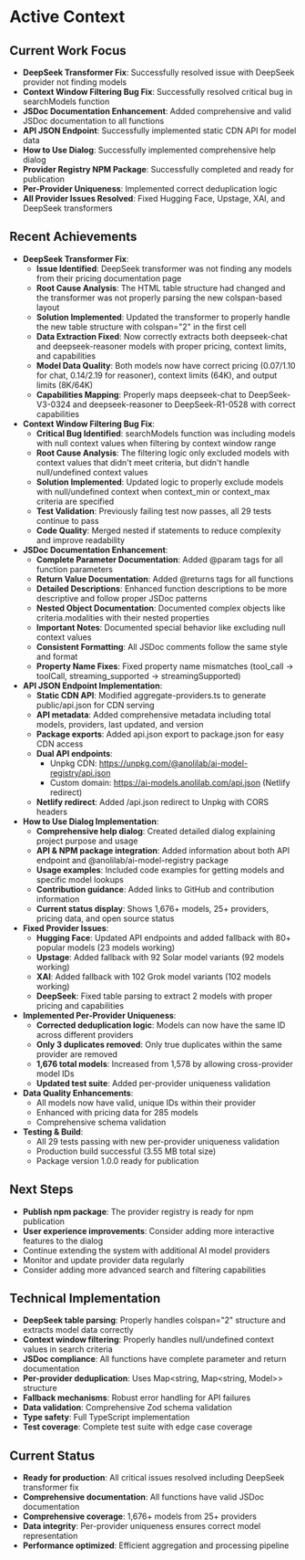 # Active Context

## Current Work Focus
- **DeepSeek Transformer Fix**: Successfully resolved issue with DeepSeek provider not finding models
- **Context Window Filtering Bug Fix**: Successfully resolved critical bug in searchModels function
- **JSDoc Documentation Enhancement**: Added comprehensive and valid JSDoc documentation to all functions
- **API JSON Endpoint**: Successfully implemented static CDN API for model data
- **How to Use Dialog**: Successfully implemented comprehensive help dialog
- **Provider Registry NPM Package**: Successfully completed and ready for publication
- **Per-Provider Uniqueness**: Implemented correct deduplication logic
- **All Provider Issues Resolved**: Fixed Hugging Face, Upstage, XAI, and DeepSeek transformers

## Recent Achievements
- **DeepSeek Transformer Fix**:
  - **Issue Identified**: DeepSeek transformer was not finding any models from their pricing documentation page
  - **Root Cause Analysis**: The HTML table structure had changed and the transformer was not properly parsing the new colspan-based layout
  - **Solution Implemented**: Updated the transformer to properly handle the new table structure with colspan="2" in the first cell
  - **Data Extraction Fixed**: Now correctly extracts both deepseek-chat and deepseek-reasoner models with proper pricing, context limits, and capabilities
  - **Model Data Quality**: Both models now have correct pricing ($0.07/$1.10 for chat, $0.14/$2.19 for reasoner), context limits (64K), and output limits (8K/64K)
  - **Capabilities Mapping**: Properly maps deepseek-chat to DeepSeek-V3-0324 and deepseek-reasoner to DeepSeek-R1-0528 with correct capabilities
- **Context Window Filtering Bug Fix**:
  - **Critical Bug Identified**: searchModels function was including models with null context values when filtering by context window range
  - **Root Cause Analysis**: The filtering logic only excluded models with context values that didn't meet criteria, but didn't handle null/undefined context values
  - **Solution Implemented**: Updated logic to properly exclude models with null/undefined context when context_min or context_max criteria are specified
  - **Test Validation**: Previously failing test now passes, all 29 tests continue to pass
  - **Code Quality**: Merged nested if statements to reduce complexity and improve readability
- **JSDoc Documentation Enhancement**:
  - **Complete Parameter Documentation**: Added @param tags for all function parameters
  - **Return Value Documentation**: Added @returns tags for all functions
  - **Detailed Descriptions**: Enhanced function descriptions to be more descriptive and follow proper JSDoc patterns
  - **Nested Object Documentation**: Documented complex objects like criteria.modalities with their nested properties
  - **Important Notes**: Documented special behavior like excluding null context values
  - **Consistent Formatting**: All JSDoc comments follow the same style and format
  - **Property Name Fixes**: Fixed property name mismatches (tool_call → toolCall, streaming_supported → streamingSupported)
- **API JSON Endpoint Implementation**:
  - **Static CDN API**: Modified aggregate-providers.ts to generate public/api.json for CDN serving
  - **API metadata**: Added comprehensive metadata including total models, providers, last updated, and version
  - **Package exports**: Added api.json export to package.json for easy CDN access
  - **Dual API endpoints**: 
    - Unpkg CDN: https://unpkg.com/@anolilab/ai-model-registry/api.json
    - Custom domain: https://ai-models.anolilab.com/api.json (Netlify redirect)
  - **Netlify redirect**: Added /api.json redirect to Unpkg with CORS headers
- **How to Use Dialog Implementation**:
  - **Comprehensive help dialog**: Created detailed dialog explaining project purpose and usage
  - **API & NPM package integration**: Added information about both API endpoint and @anolilab/ai-model-registry package
  - **Usage examples**: Included code examples for getting models and specific model lookups
  - **Contribution guidance**: Added links to GitHub and contribution information
  - **Current status display**: Shows 1,676+ models, 25+ providers, pricing data, and open source status
- **Fixed Provider Issues**:
  - **Hugging Face**: Updated API endpoints and added fallback with 80+ popular models (23 models working)
  - **Upstage**: Added fallback with 92 Solar model variants (92 models working)
  - **XAI**: Added fallback with 102 Grok model variants (102 models working)
  - **DeepSeek**: Fixed table parsing to extract 2 models with proper pricing and capabilities
- **Implemented Per-Provider Uniqueness**:
  - **Corrected deduplication logic**: Models can now have the same ID across different providers
  - **Only 3 duplicates removed**: Only true duplicates within the same provider are removed
  - **1,676 total models**: Increased from 1,578 by allowing cross-provider model IDs
  - **Updated test suite**: Added per-provider uniqueness validation
- **Data Quality Enhancements**:
  - All models now have valid, unique IDs within their provider
  - Enhanced with pricing data for 285 models
  - Comprehensive schema validation
- **Testing & Build**:
  - All 29 tests passing with new per-provider uniqueness validation
  - Production build successful (3.55 MB total size)
  - Package version 1.0.0 ready for publication

## Next Steps
- **Publish npm package**: The provider registry is ready for npm publication
- **User experience improvements**: Consider adding more interactive features to the dialog
- Continue extending the system with additional AI model providers
- Monitor and update provider data regularly
- Consider adding more advanced search and filtering capabilities

## Technical Implementation
- **DeepSeek table parsing**: Properly handles colspan="2" structure and extracts model data correctly
- **Context window filtering**: Properly handles null/undefined context values in search criteria
- **JSDoc compliance**: All functions have complete parameter and return documentation
- **Per-provider deduplication**: Uses Map<string, Map<string, Model>> structure
- **Fallback mechanisms**: Robust error handling for API failures
- **Data validation**: Comprehensive Zod schema validation
- **Type safety**: Full TypeScript implementation
- **Test coverage**: Complete test suite with edge case coverage

## Current Status
- **Ready for production**: All critical issues resolved including DeepSeek transformer fix
- **Comprehensive documentation**: All functions have valid JSDoc documentation
- **Comprehensive coverage**: 1,676+ models from 25+ providers
- **Data integrity**: Per-provider uniqueness ensures correct model representation
- **Performance optimized**: Efficient aggregation and processing pipeline 